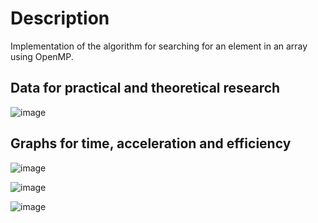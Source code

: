 # Description

Implementation of the algorithm for searching for an element in an array using OpenMP.

## Data for practical and theoretical research

![image](https://github.com/VoroninArtemii/OpenMP/assets/102426178/01965e6e-c41f-4a6e-98da-921018d82675)

## Graphs for time, acceleration and efficiency

![image](https://github.com/VoroninArtemii/OpenMP/assets/102426178/a2817076-0250-4fc3-a258-4c772dec07d1)

![image](https://github.com/VoroninArtemii/OpenMP/assets/102426178/a33bab7a-0cde-40e9-aa89-11c75484a0a3)

![image](https://github.com/VoroninArtemii/OpenMP/assets/102426178/966e81d1-3e54-44b2-8b55-4d6c0b337640)
